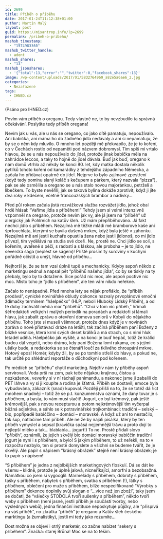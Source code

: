 ```yaml
---
id: 2699
title: Příběh o příběhu
date: 2017-01-24T11:12:38+01:00
author: Martin Malý
layout: post
guid: https://misantrop.info/?p=2699
permalink: /pribeh-o-pribehu/
mashsb_timestamp:
  - "1574983360"
mashsb_twitter_handle:
  - adent
mashsb_shares:
  - "13"
mashsb_jsonshares:
  - '{"total":13,"error":"","twitter":0,"facebook_shares":13}'
image: /wp-content/uploads/2017/01/5832764969_a82e5a6ae6_z.jpg
categories:
  - Nezařazené
tags:
  - IHNED.cz
---
```

<span style="font-weight: 400;">(Psáno pro IHNED.cz)</span>

<span style="font-weight: 400;">Povím vám příběh o oreganu. Tedy vlastně ne, to by nevzbudilo ta správná očekávání. Poslyšte tedy příběh oregana!</span>

<span style="font-weight: 400;">Nevím jak u vás, ale u nás se oregano, co jako dítě pamatuju, nepoužívalo. Ani babička, ani máma ho do žádného jídla nedávaly a ani si nepamatuju, že by se o něm kdy mluvilo. O mnoho let později mě překvapilo, že je to koření, co v Čechách rostlo od nepaměti pod názvem dobromysl. Tím spíš mi vrtalo hlavou, že se u nás nepoužívalo do jídel, protože jinak babička měla na zahrádce leccos, a taky to hojně do jídel dávala. Buď jak buď, oregano k nám domů vtrhlo až někdy ke konci 80. let, kdy matka dostala několik pytlíků tohoto koření od kamarádky z tehdejšího západního Německa, a začala ho přidávat opatrně do jídel. Nejprve to bylo zajímavé zpestření (když tedy pominu slaný koláč s kečupem a párkem, který nazvala “pizza”), pak se ale osmělila a oregano se u nás stalo novou majoránkou, petrželí a libečkem. To byste nevěřili, jak se taková bylina dokáže zprotivit, když ji jíte dva roky v kdečem, včetně francouzských brambor a nádivky…</span>

<span style="font-weight: 400;">Před půl rokem začala jistá rozvážková služba rozvážet jídlo, jehož obal hrdě hlásal: “Vaříme jídla s příběhem!” Tehdy jsem si velmi intenzivně vzpomněl na oregano, protože nevím jak vy, ale já jsem na “příběh” už alergický jak Pohlreich na katův šleh. Už mám přepříběhováno. Já fakt nechci jídlo s příběhem. Nezajímá mě těžké mládí mé bramborové kaše ani šprťouchlata, kterými se bavila dušená mrkev, když byla ještě v záhonku. Nezajímá mě ani jestli kuchaře opustila žena nebo jestli jídlonoš, co mi jídlo přivezl, tím vydělává na studia své dceři. Ne, prostě ne. Chci jídlo se solí, s kořením, uvařené s péčí, s radostí a s láskou, ale proboha &#8211; je to jídlo, ne severská sága (neplést se ságem)! Příště prosím ty suroviny v kuchyni pořádně očistit a umýt, hlavně od příběhu…</span>

<span style="font-weight: 400;">Nejhorší je, že se tam vzal úplně tupě a mechanicky. Kdyby aspoň někdo z marketingu sednul a napsal pět “příběhů našeho jídla”, co by se tiskly na ty přebaly, bylo by to dotažené. Sice pořád nic moc, ale aspoň poctivé nic moc. Místo toho je “jídlo s příběhem”, ale ten vám nikdo neřekne.</span>

<span style="font-weight: 400;">Začalo to nenápadně. Před mnoha lety se nějak profláklo, že “příběh prodává”, cynické novinářské obludy dokonce nazvaly prvoplánové emoční ždímačky termínem “háelpéčko” (HLP, neboli Hluboký Lidský Příběh), a od té doby zachvátil média mor “příběhů”. “Chci v tom víc příběh,” hřímali šéfredaktoři velkých i malých periodik na poradách a redaktoři si lámali hlavu, jak zabalit zprávu o otevření domova seniorů v Kobylí do nějakého příběhu. Toho jste si museli všimnout, protože dnes když je v novinách zpráva o nové přistávací dráze na letišti, tak začíná příběhem paní Boženy z blízké vesnice, která krmí svých deset králíků a má strach, co s nimi hluk letadel udělá. Háelpéčko jak vyšité, a na konci je buď hepáč, totiž že králíci budou dál vegetit, nebo drámo, kdy paní Božena lomí rukama, co s jejími ušáky bude, a redaktorka se se čtenáři loučí za tklivého chroupání mrkve. Hotový epos! Homér, kdyby žil, by se po tomhle střelil do hlavy, a pokud ne, tak určitě po shlédnutí reportáže o důchodkyni pod kořenem.</span>



<span style="font-weight: 400;">Po médiích se “příběhu” chytil marketing. Nejdřív nám ty příběhy aspoň servírovali. Voda prší na zem, pak teče nějakou krajinou, čistou a nezkaženou, veverky si v ní ráchají panímandu, a nakonec jsme ji zabalili do PET láhve a vy si ji koupíte a rodina je šťatná. Příběh se dostavil, emoce byla vybudována, zákazník (snad) kupoval. Později přišli na to, že se totéž dá říct mnohem snadněji &#8211; totiž že se p.t. konzumenstvu oznámí, že daný tovar je s příběhem, a basta, to vám musí stačit! Jogurt, co byl krémový, pak ještě krémovější, pak s novou recepturou a potom nejkrémovější tím vyčerpal běžná adjektiva, a sáhlo se k potravinářské trojkombinaci: tradiční &#8211; selský &#8211; bio, popřípadě babiččino &#8211; domácí &#8211; moravské. A když už ani to nestačilo, tak šup, natlačíme tam příběh. Ale ne že by najali pisálka, který by ten příběh vymyslel a sepsal (kravička spásá nejjemnější trávu a proto dojí to nejlepší mléko a tak… blablabla… jogurt!) To ne. Prostě přidali slovo “příběh&#8220;, oznámili, že jejich skvělý bio domácí moravský babiččin tradiční jogurt je nyní i s příběhem, a bylo! S jakým příběhem, to už neřekli, na to v rozpočtu nezbylo, ten si prostě domyslete a všichni se budeme tvářit, že je skvělý. Ale papír s nápisem “krásný obrázek” stejně není krásný obrázek; je to papír s nápisem!</span>

<span style="font-weight: 400;">“S příběhem” je jedna z nejblbějších marketingových floskulí. Dá se dát ke všemu &#8211; klidně, protože je úplně jalová, nicneříkající, amorfní a bezobsažná. Namátkou co jsem si vygooglil: Marmelády s příběhem, dobroty s příběhem, tašky s příběhem, nábytek s příběhem, svatba s příběhem (!), látky s příběhem, oblečení pro muže s příběhem, blíže nespecifikované “Výrobky s příběhem” dokonce doplnily svůj slogan o “&#8230;více než jen zboží”, taky jsem se dočetl, že “válečky STODOLA tvoří sušenky s příběhem”, někdo tvoří weby s příběhem (není jasné, jestli příběh je součástí tvorby, nebo výsledných webů), jedna finanční instituce neposkytuje půjčky, ale “přispívá na váš příběh”, no zkrátka “příběh” je oregano a Katův šleh českého marktingu (a žurnalistiky), jestli mi tedy jako rozumíte…</span>

<span style="font-weight: 400;">Dost možná se objeví i otrlý marketér, co začne nabízet “sekery s příběhem”. Značka: starej Brůna! Moc se na to těším.</span>